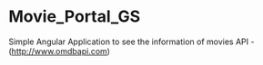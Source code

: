 # Movie_Portal_GS
Simple Angular Application to see the information of movies
API - (http://www.omdbapi.com)

